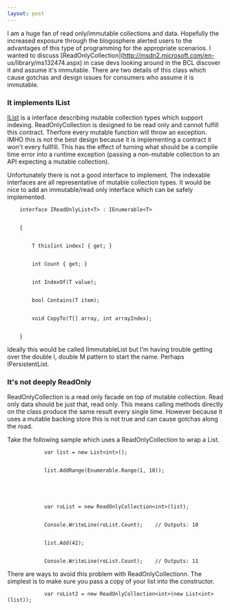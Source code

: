 ```yaml
---
layout: post
---
```

I am a huge fan of read only/immutable collections and data.  Hopefully the
increased exposure through the blogosphere alerted users to the advantages of
this type of programming for the appropriate scenarios.  I wanted to discuss
[ReadOnlyCollection<T>](http://msdn2.microsoft.com/en-
us/library/ms132474.aspx) in case devs looking around in the BCL discover it
and assume it's immutable.  There are two details of this class which cause
gotchas and design issues for consumers who assume it is immutable.

### It implements IList<T>

[IList<T>](http://msdn2.microsoft.com/en-us/library/5y536ey6.aspx) is a
interface describing mutable collection types which support indexing.
ReadOnlyCollection is designed to be read only and cannot fulfill this
contract.  Therfore every mutable function will throw an exception.  IMHO this
is not the best design because it is implementing a contract it won't every
fullfill.  This has the effect of turning what should be a compile time error
into a runtime exception (passing a non-mutable collection to an API expecting
a mutable collection).

Unfortunately there is not a good interface to implement.  The indexable
interfaces are all representative of mutable collection types.  It would be
nice to add an immutable/read only interface which can be safely implemented.

    
    
        interface IReadOnlyList<T> : IEnumerable<T>


        {


            T this[int index] { get; }


            int Count { get; }


            int IndexOf(T value);


            bool Contains(T item);


            void CopyTo(T[] array, int arrayIndex);


        }

Ideally this would be called IImmutableList<T> but I'm having trouble getting
over the double I, double M pattern to start the name.  Perhaps
IPersistentList.

### It's not deeply ReadOnly

ReadOnlyCollection<T> is a read only facade on top of mutable collection.
Read only data should be just that, read only.  This means calling methods
directly on the class produce the same result every single time.  However
because it uses a mutable backing store this is not true and can cause gotchas
along the road.

Take the following sample which uses a ReadOnlyCollection to wrap a List.

    
    
                var list = new List<int>();


                list.AddRange(Enumerable.Range(1, 10));


    


                var roList = new ReadOnlyCollection<int>(list);


                Console.WriteLine(roList.Count);    // Outputs: 10


                list.Add(42);


                Console.WriteLine(roList.Count);    // Outputs: 11

There are ways to avoid this problem with ReadOnlyCollectionn.  The simplest
is to make sure you pass a copy of your list into the constructor.

    
    
                var roList2 = new ReadOnlyCollection<int>(new List<int>(list));

